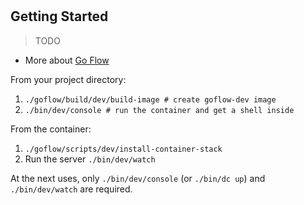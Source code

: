 #

## Getting Started

> TODO

* More about [Go Flow](goflow/README.md)

From your project directory:

1. `./goflow/build/dev/build-image # create goflow-dev image`
2. `./bin/dev/console # run the container and get a shell inside`

From the container:

1. `./goflow/scripts/dev/install-container-stack`
2. Run the server `./bin/dev/watch`

At the next uses, only `./bin/dev/console` (or `./bin/dc up`) and `./bin/dev/watch` are required.
